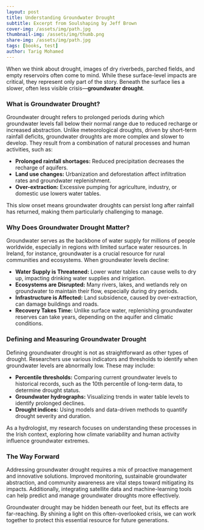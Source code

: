```yaml
---
layout: post
title: Understanding Groundwater Drought
subtitle: Excerpt from Soulshaping by Jeff Brown
cover-img: /assets/img/path.jpg
thumbnail-img: /assets/img/thumb.png
share-img: /assets/img/path.jpg
tags: [books, test]
author: Tarig Mohamed
---
```



When we think about drought, images of dry riverbeds, parched fields, and empty reservoirs often come to mind. While these surface-level impacts are critical, they represent only part of the story. Beneath the surface lies a slower, often less visible crisis—**groundwater drought**.

### What is Groundwater Drought?

Groundwater drought refers to prolonged periods during which groundwater levels fall below their normal range due to reduced recharge or increased abstraction. Unlike meteorological droughts, driven by short-term rainfall deficits, groundwater droughts are more complex and slower to develop. They result from a combination of natural processes and human activities, such as:

- **Prolonged rainfall shortages:** Reduced precipitation decreases the recharge of aquifers.
- **Land use changes:** Urbanization and deforestation affect infiltration rates and groundwater replenishment.
- **Over-extraction:** Excessive pumping for agriculture, industry, or domestic use lowers water tables.

This slow onset means groundwater droughts can persist long after rainfall has returned, making them particularly challenging to manage.

### Why Does Groundwater Drought Matter?

Groundwater serves as the backbone of water supply for millions of people worldwide, especially in regions with limited surface water resources. In Ireland, for instance, groundwater is a crucial resource for rural communities and ecosystems. When groundwater levels decline:

- **Water Supply is Threatened:** Lower water tables can cause wells to dry up, impacting drinking water supplies and irrigation.
- **Ecosystems are Disrupted:** Many rivers, lakes, and wetlands rely on groundwater to maintain their flow, especially during dry periods.
- **Infrastructure is Affected:** Land subsidence, caused by over-extraction, can damage buildings and roads.
- **Recovery Takes Time:** Unlike surface water, replenishing groundwater reserves can take years, depending on the aquifer and climatic conditions.

### Defining and Measuring Groundwater Drought

Defining groundwater drought is not as straightforward as other types of drought. Researchers use various indicators and thresholds to identify when groundwater levels are abnormally low. These may include:

- **Percentile thresholds:** Comparing current groundwater levels to historical records, such as the 10th percentile of long-term data, to determine drought status.
- **Groundwater hydrographs:** Visualizing trends in water table levels to identify prolonged declines.
- **Drought indices:** Using models and data-driven methods to quantify drought severity and duration.

As a hydrologist, my research focuses on understanding these processes in the Irish context, exploring how climate variability and human activity influence groundwater extremes.

### The Way Forward

Addressing groundwater drought requires a mix of proactive management and innovative solutions. Improved monitoring, sustainable groundwater abstraction, and community awareness are vital steps toward mitigating its impacts. Additionally, integrating satellite data and machine-learning tools can help predict and manage groundwater droughts more effectively.

Groundwater drought may be hidden beneath our feet, but its effects are far-reaching. By shining a light on this often-overlooked crisis, we can work together to protect this essential resource for future generations.
